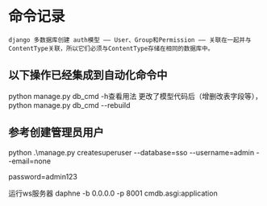 # 命令记录


`django 多数据库创建
auth模型 —— User、Group和Permission —— 关联在一起并与ContentType关联，所以它们必须与ContentType存储在相同的数据库中。
`


## 以下操作已经集成到自动化命令中
python manage.py db_cmd -h查看用法
更改了模型代码后（增删改表字段等）， python manage.py db_cmd --rebuild


## 参考创建管理员用户
python .\manage.py createsuperuser --database=sso --username=admin --email=none

password=admin123


运行ws服务器 daphne  -b 0.0.0.0 -p 8001 cmdb.asgi:application